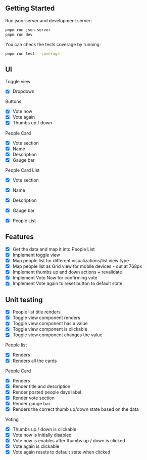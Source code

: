 ## Getting Started

Run json-server and development server:

```bash
pnpm run json-server
pnpm run dev
```

You can check the tests coverage by running:

```bash
pnpm run test --coverage
```

## UI

Toggle view

- [x] Dropdown

Buttons

- [x] Vote now
- [x] Vote again
- [x] Thumbs up / down

People Card

- [x] Vote section
- [x] Name
- [x] Description
- [x] Gauge bar

People Card List

- [x] Vote section
- [x] Name
- [x] Description
- [x] Gauge bar

- [x] People List

## Features

- [x] Get the data and map it into People List
- [x] Implement toggle view
- [x] Map people list for different visualizations/list view type
- [x] Map people list as Grid view for mobile devices - out at 768px
- [x] Implement thumbs up and down actions + revalidate
- [x] Implement Vote Now for confirming vote
- [x] Implement Vote again to reset button to default state

## Unit testing

- [x] People list title renders
- [x] Toggle view component renders
- [x] Toggle view component has a value
- [x] Toggle view component is clickable
- [x] Toggle view component changes the value

People list

- [x] Renders
- [x] Renders all the cards

People Card

- [x] Renders
- [x] Render title and description
- [x] Render posted people days label
- [x] Render vote section
- [x] Render gauge bar
- [x] Renders the correct thumb up/down state based on the data

Voting

- [x] Thumbs up / down is clickable
- [x] Vote now is initially disabled
- [x] Vote now is enables after thumbs up / down is clicked
- [x] Vote again is clickable
- [x] Vote again resets to default state when clicked

